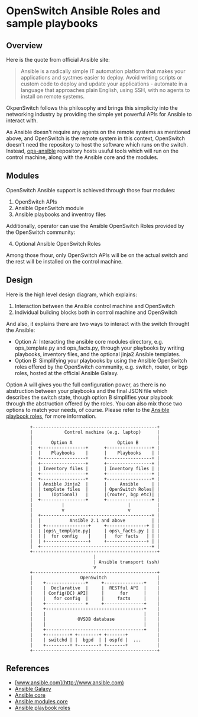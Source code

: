 # OpenSwitch Ansible Roles and sample playbooks

## Overview

Here is the quote from official Ansible site:

> Ansible is a radically simple IT automation platform that makes your
> applications and systmes easier to deploy.  Avoid writing scripts or
> custom code to deploy and update your applications - automate in a
> language that approaches plain English, using SSH, with no agents to
> install on remote systems.

OkpenSwitch follows this philosophy and brings this simplicity into the
networking industry by providing the simple yet powerful APIs for Ansible
to interact with.

As Ansible doesn't require any agents on the remote systems as mentioned
above, and OpenSwitch is the remote system in this context, OpenSwitch
doesn't need the repository to host the software which runs on the switch.
Instead, [ops-ansible](http://git.openswitch.net/cgit/openswitch/ops-ansible)
repository hosts usuful tools which will run on the control machine,
along with the Ansible core and the modules.


## Modules

OpenSwitch Ansible support is achieved through those four modules:

1. OpenSwitch APIs
2. Ansible OpenSwitch module
3. Ansible playbooks and inventroy files

Additionally, operator can use the Ansible OpenSwitch Roles provided
by the OpenSwitch community:

4. Optional Ansible OpenSwitch Roles

Among those fhour, only OpenSwitch APIs will be on the actual switch
and the rest will be installed on the control machine.


## Design

Here is the high level design diagram, which explains:

1. Interaction between the Ansible control machine and OpenSwitch
2. Individual building blocks both in control machine and OpenSwitch

And also, it explains there are two ways to interact with the switch
throught the Ansible:

- Option A: Interacting the ansible core modules directory, e.g.
            ops\_template.py and ops\_facts.py, through your
            playbooks by writing playbooks, inventory files, and
            the optional jinja2 Ansible templates.
- Option B: Simplifying your playbooks by using the Ansible
            OpenSwitch roles offered by the OpenSwitch community,
            e.g. switch, router, or bgp roles, hosted at the official
            Ansible Galaxy.

Option A will gives you the full configuration power, as there is no
abstruction between your playbooks and the final JSON file which describes
the switch state, though option B simplifies your playbook through the
abstruction offered by the roles.  You can also mix those two options
to match your needs, of course.  Please refer to the
[Ansible playbook roles](http://docs.ansible.com/ansible/playbooks_roles.html),
for more information.

```
         +-----------------------------------------------+
         |            Control machine (e.g. laptop)      |
         |                                               |
         |       Option A                 Option B       |
         |  +-----------------+      +-----------------+ |
         |  |    Playbooks    |      |    Playbooks    | |
         |  +-----------------+      +-----------------+ |
         |  +-----------------+      +-----------------+ |
         |  | Inventory files |      | Inventory files | |
         |  +-----------------+      +-----------------+ |
         |  +-----------------+      +-----------------+ |
         |  | Ansible Jinja2  |      |     Ansible     | |
         |  | template files  |      | OpenSwitch Roles| |
         |  |    (Optional)   |      |(router, bgp etc)| |
         |  +-----------------+      +-----------------+ |
         |           |                        |          |
         |           v                        v          |
         |  +------------------------------------------+ |
         |  |           Ansible 2.1 and above          | |
         |  | +----------------+     +---------------+ | |
         |  | |ops\_template.py|     | ops\_facts.py | | |
         |  | |  for config    |     |   for facts   | | |
         |  | +----------------+     +---------------+ | |
         |  +------------------------------------------+ |
         +-----------------------------------------------+
                                 |
                                 | Ansible transport (ssh)
                                 v
         +-----------------------------------------------+
         |                  OpenSwitch                   |
         |    +---------------+     +---------------+    |
         |    |  Declarative  |     |  RESTful API  |    |
         |    | Config(DC) API|     |      for      |    |
         |    |   for config  |     |     facts     |    |
         |    +-------------- +     +---------------+    |
         |    +-------------------------------------+    |
         |    |                                     |    |
         |    |            OVSDB database           |    |
         |    |                                     |    |
         |    +-------------------------------------+    |
         |    +---------+ +--------+ +-------+           |
         |    | switchd | |  bgpd  | | ospfd |  ...      |
         |    +---------+ +--------+ +-------+           |
         +-----------------------------------------------+
```


## References

- [www.ansible.com](http://www.ansible.com)
- [Ansible Galaxy](https://galaxy.ansible.com/)
- [Ansible core](https://github.com/ansible/ansible)
- [Ansible modules core](haccoun://github.com/ansible/ansible-modules-core)
- [Ansible playbook roles](http://docs.ansible.com/ansible/playbooks_roles.html)
